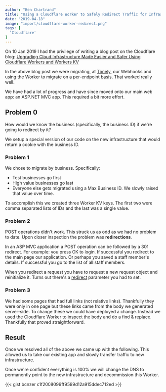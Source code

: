```yaml
---
author: "Ben Chartrand"
title: "Using a Cloudflare Worker to Safely Redirect Traffic for Infrastructure Upgrades"
date: "2019-04-18"
image: "import/cloudflare-worker-redirect.png"
tags: [
  'Cloudflare'
]
---
```


On 10 Jan 2019 I had the privilege of writing a blog post on the Cloudflare blog: [Upgrading Cloud Infrastructure Made Easier and Safer Using Cloudflare Workers and Workers KV](https://blog.cloudflare.com/upgrading-cloud-infrastructure-with-workers-kv)

In the above blog post we were migrating, at [Timely](https://www.gettimely.com/), our Webhooks and using the Worker to migrate on a per-endpoint basis. That worked really well.

We have had a lot of progress and have since moved onto our main web app: an ASP.NET MVC app. This required a bit more effort.

## Problem 0

How would we know the business (specifically, the business ID) if we're going to redirect by it?

We setup a special version of our code on the new infrastructure that would return a cookie with the business ID.

### Problem 1

We chose to migrate by business. Specifically:

- Test businesses go first
- High value businesses go last
- Everyone else gets migrated using a Max Business ID. We slowly raised that value over time.

To accomplish this we created three Worker KV keys. The first two were comma separated lists of IDs and the last was a single value.

### Problem 2

POST operations didn't work. This struck us as odd as we had no problem to date. Upon closer inspection the problem was **redirections**.

In an ASP MVC application a POST operation can be followed by a 301 redirect. For example: you press OK to login. If successful you redirect to the main page our application. Or perhaps you saved a staff member's details. If successful you go to the list of all staff members.

When you redirect a request you have to request a new request object and reinitialize it. Turns out there's a [redirect](https://developer.mozilla.org/en-US/docs/Web/API/Request/redirect) parameter you had to set.

### Problem 3

We had some pages that had full links (not relative links). Thankfully they were only in one page but these links came from the body we generated server-side. To change these we could have deployed a change. Instead we used the Cloudflare Worker to inspect the body and do a find & replace. Thankfully that proved straightforward.

## Result

Once we resolved all of the above we came up with the following. This allowed us to take our existing app and slowly transfer traffic to new infrastructure.

Once we're confident everything is 100% we will change the DNS to permanently point to the new infrastructure and decommission this Worker.

{{< gist bcnzer c1f2008099ff9599d12a915ddec712ed >}}
